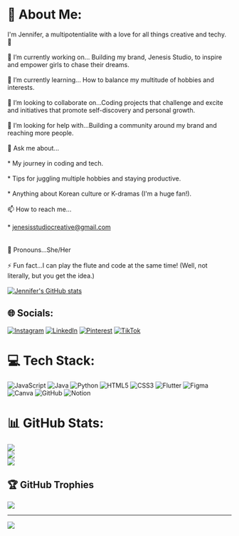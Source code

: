 # 💫 About Me:
I'm Jennifer, a multipotentialite with a love for all things creative and techy. 🌟<br><br>🔭 I’m currently working on... Building my brand, Jenesis Studio, to inspire and empower girls to chase their dreams. <br><br>🌱 I’m currently learning... How to balance my multitude of hobbies and interests. <br><br>👯 I’m looking to collaborate on...Coding projects that challenge and excite and initiatives that promote self-discovery and personal growth. <br><br>🤔 I’m looking for help with...Building a community around my brand and reaching more people.<br><br>💬 Ask me about... <br><br>    *  My journey in coding and tech.<br><br>    *  Tips for juggling multiple hobbies and staying productive.<br><br>    *  Anything about Korean culture or K-dramas (I'm a huge fan!).<br><br>📫 How to reach me... <br><br>   * jenesisstudiocreative@gmail.com <br><br><br>🌸 Pronouns...She/Her <br><br>⚡ Fun fact...I can play the flute and code at the same time! (Well, not literally, but you get the idea.) <br><br>[![Jennifer's GitHub stats](https://github-readme-stats.vercel.app/api?username=luvjen11&show_icons=true&theme=synthwave)](https://github.com/anuraghazra/github-readme-stats)


## 🌐 Socials:
[![Instagram](https://img.shields.io/badge/Instagram-%23E4405F.svg?logo=Instagram&logoColor=white)](https://instagram.com/jenesis.studio) [![LinkedIn](https://img.shields.io/badge/LinkedIn-%230077B5.svg?logo=linkedin&logoColor=white)](https://linkedin.com/in/jennifer-okeke-24432130b) [![Pinterest](https://img.shields.io/badge/Pinterest-%23E60023.svg?logo=Pinterest&logoColor=white)](https://pinterest.com/jenesisstudio) [![TikTok](https://img.shields.io/badge/TikTok-%23000000.svg?logo=TikTok&logoColor=white)](https://tiktok.com/@jenesis.studio) 

# 💻 Tech Stack:
![JavaScript](https://img.shields.io/badge/javascript-%23323330.svg?style=for-the-badge&logo=javascript&logoColor=%23F7DF1E) ![Java](https://img.shields.io/badge/java-%23ED8B00.svg?style=for-the-badge&logo=openjdk&logoColor=white) ![Python](https://img.shields.io/badge/python-3670A0?style=for-the-badge&logo=python&logoColor=ffdd54) ![HTML5](https://img.shields.io/badge/html5-%23E34F26.svg?style=for-the-badge&logo=html5&logoColor=white) ![CSS3](https://img.shields.io/badge/css3-%231572B6.svg?style=for-the-badge&logo=css3&logoColor=white) ![Flutter](https://img.shields.io/badge/Flutter-%2302569B.svg?style=for-the-badge&logo=Flutter&logoColor=white) ![Figma](https://img.shields.io/badge/figma-%23F24E1E.svg?style=for-the-badge&logo=figma&logoColor=white) ![Canva](https://img.shields.io/badge/Canva-%2300C4CC.svg?style=for-the-badge&logo=Canva&logoColor=white) ![GitHub](https://img.shields.io/badge/github-%23121011.svg?style=for-the-badge&logo=github&logoColor=white) ![Notion](https://img.shields.io/badge/Notion-%23000000.svg?style=for-the-badge&logo=notion&logoColor=white)
# 📊 GitHub Stats:
![](https://github-readme-stats.vercel.app/api?username=luvjen11&theme=dracula&hide_border=false&include_all_commits=false&count_private=false)<br/>
![](https://github-readme-streak-stats.herokuapp.com/?user=luvjen11&theme=dracula&hide_border=false)<br/>
![](https://github-readme-stats.vercel.app/api/top-langs/?username=luvjen11&theme=dracula&hide_border=false&include_all_commits=false&count_private=false&layout=compact)

## 🏆 GitHub Trophies
![](https://github-profile-trophy.vercel.app/?username=luvjen11&theme=dracula&no-frame=false&no-bg=true&margin-w=4)

---
[![](https://visitcount.itsvg.in/api?id=luvjen11&icon=9&color=5)](https://visitcount.itsvg.in)

<!--  ## 💰 You can help me by Donating
  [![Ko-Fi](https://img.shields.io/badge/Ko--fi-F16061?style=for-the-badge&logo=ko-fi&logoColor=white)](https://ko-fi.com/jenesisstudio) -->

  
<!-- Proudly created with GPRM ( https://gprm.itsvg.in ) -->
